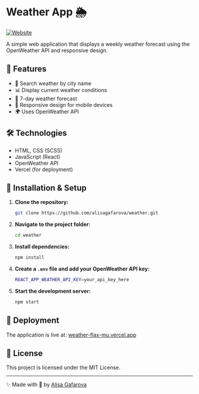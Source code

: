 # Weather App 🌦️

[![Website](https://img.shields.io/badge/Live%20Demo-Click%20Here-brightgreen)](https://weather-flax-mu.vercel.app/)

A simple web application that displays a weekly weather forecast using the OpenWeather API and responsive design.

## 🚀 Features

- 📍 Search weather by city name
- 📊 Display current weather conditions
- 🔮 7-day weather forecast
- 📱 Responsive design for mobile devices
- 🌍 Uses OpenWeather API

## 🛠️ Technologies

- HTML, CSS (SCSS)
- JavaScript (React)
- OpenWeather API
- Vercel (for deployment)

## 📌 Installation & Setup

1. **Clone the repository:**
   ```sh
   git clone https://github.com/alisagafarova/weather.git
   ```
2. **Navigate to the project folder:**
   ```sh
   cd weather
   ```
3. **Install dependencies:**
   ```sh
   npm install
   ```
4. **Create a `.env` file and add your OpenWeather API key:**
   ```sh
   REACT_APP_WEATHER_API_KEY=your_api_key_here
   ```
5. **Start the development server:**
   ```sh
   npm start
   ```

## 🚀 Deployment

The application is live at: [weather-flax-mu.vercel.app](https://weather-flax-mu.vercel.app/)

## 📜 License

This project is licensed under the MIT License.

---

✨ Made with 💙 by [Alisa Gafarova](https://github.com/alisagafarova)
